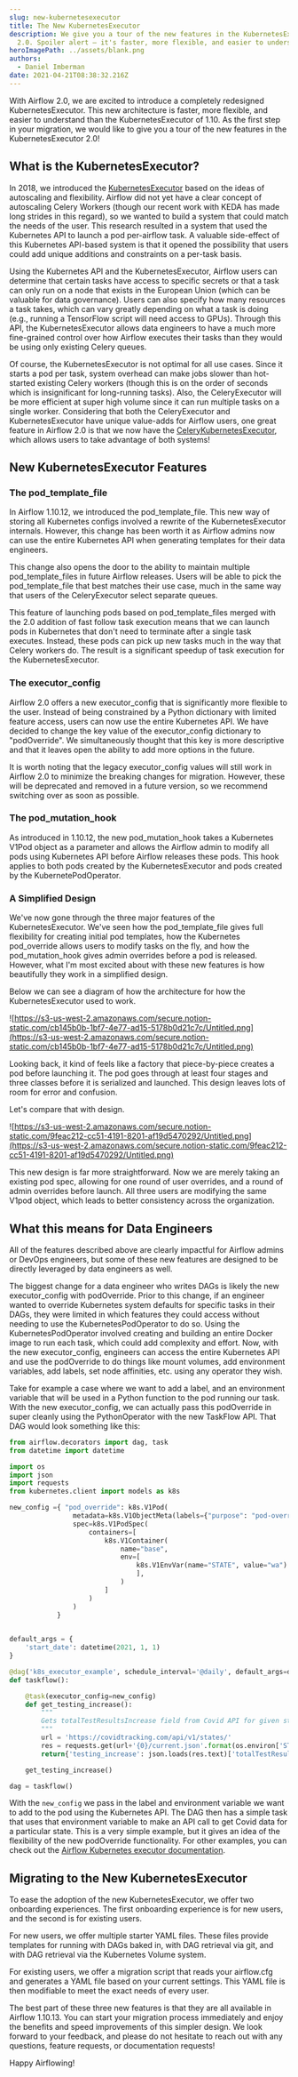 ```yaml
---
slug: new-kubernetesexecutor
title: The New KubernetesExecutor
description: We give you a tour of the new features in the KubernetesExecutor
  2.0. Spoiler alert — it's faster, more flexible, and easier to understand.
heroImagePath: ../assets/blank.png
authors:
  - Daniel Imberman
date: 2021-04-21T08:38:32.216Z
---
```

With Airflow 2.0, we are excited to introduce a completely redesigned KubernetesExecutor. This new architecture is faster, more flexible, and easier to understand than the KubernetesExecutor of 1.10. As the first step in your migration, we would like to give you a tour of the new features in the KubernetesExecutor 2.0!

## What is the KubernetesExecutor?

In 2018, we introduced the [KubernetesExecutor](https://airflow.apache.org/docs/apache-airflow/stable/executor/kubernetes.html) based on the ideas of autoscaling and flexibility. Airflow did not yet have a clear concept of autoscaling Celery Workers (though our recent work with KEDA has made long strides in this regard), so we wanted to build a system that could match the needs of the user. This research resulted in a system that used the Kubernetes API to launch a pod per-airflow task. A valuable side-effect of this Kubernetes API-based system is that it opened the possibility that users could add unique additions and constraints on a per-task basis.

Using the Kubernetes API and the KubernetesExecutor, Airflow users can determine that certain tasks have access to specific secrets or that a task can only run on a node that exists in the European Union (which can be valuable for data governance). Users can also specify how many resources a task takes, which can vary greatly depending on what a task is doing (e.g., running a TensorFlow script will need access to GPUs). Through this API, the KubernetesExecutor allows data engineers to have a much more fine-grained control over how Airflow executes their tasks than they would be using only existing Celery queues.

Of course, the KubernetesExecutor is not optimal for all use cases. Since it starts a pod per task, system overhead can make jobs slower than hot-started existing Celery workers (though this is on the order of seconds which is insignificant for long-running tasks). Also, the CeleryExecutor will be more efficient at super high volume since it can run multiple tasks on a single worker. Considering that both the CeleryExecutor and KubernetesExecutor have unique value-adds for Airflow users, one great feature in Airflow 2.0 is that we now have the [CeleryKubernetesExecutor](https://airflow.apache.org/docs/apache-airflow/stable/executor/celery_kubernetes.html), which allows users to take advantage of both systems!

## New KubernetesExecutor Features

### **The pod_template_file**

In Airflow 1.10.12, we introduced the pod_template_file. This new way of storing all Kubernetes configs involved a rewrite of the KubernetesExecutor internals. However, this change has been worth it as Airflow admins now can use the entire Kubernetes API when generating templates for their data engineers.

This change also opens the door to the ability to maintain multiple pod_template_files in future Airflow releases. Users will be able to pick the pod_template_file that best matches their use case, much in the same way that users of the CeleryExecutor select separate queues.

This feature of launching pods based on pod_template_files merged with the 2.0 addition of fast follow task execution means that we can launch pods in Kubernetes that don't need to terminate after a single task executes. Instead, these pods can pick up new tasks much in the way that Celery workers do. The result is a significant speedup of task execution for the KubernetesExecutor.

### **The executor_config**

Airflow 2.0 offers a new executor_config that is significantly more flexible to the user. Instead of being constrained by a Python dictionary with limited feature access, users can now use the entire Kubernetes API. We have decided to change the key value of the executor_config dictionary to "podOverride". We simultaneously thought that this key is more descriptive and that it leaves open the ability to add more options in the future.

It is worth noting that the legacy executor_config values will still work in Airflow 2.0 to minimize the breaking changes for migration. However, these will be deprecated and removed in a future version, so we recommend switching over as soon as possible.

### **The pod_mutation_hook**

As introduced in 1.10.12, the new pod_mutation_hook takes a Kubernetes V1Pod object as a parameter and allows the Airflow admin to modify all pods using Kubernetes API before Airflow releases these pods. This hook applies to both pods created by the KubernetesExecutor and pods created by the KubernetePodOperator.

### **A Simplified Design**

We've now gone through the three major features of the KubernetesExecutor. We've seen how the pod_template_file gives full flexibility for creating initial pod templates, how the Kubernetes pod_override allows users to modify tasks on the fly, and how the pod_mutation_hook gives admin overrides before a pod is released. However, what I'm most excited about with these new features is how beautifully they work in a simplified design.

Below we can see a diagram of how the architecture for how the KubernetesExecutor used to work.

![https://s3-us-west-2.amazonaws.com/secure.notion-static.com/cb145b0b-1bf7-4e77-ad15-5178b0d21c7c/Untitled.png](https://s3-us-west-2.amazonaws.com/secure.notion-static.com/cb145b0b-1bf7-4e77-ad15-5178b0d21c7c/Untitled.png)

Looking back, it kind of feels like a factory that piece-by-piece creates a pod before launching it. The pod goes through at least four stages and three classes before it is serialized and launched. This design leaves lots of room for error and confusion.

Let's compare that with design.

![https://s3-us-west-2.amazonaws.com/secure.notion-static.com/9feac212-cc51-4191-8201-af19d5470292/Untitled.png](https://s3-us-west-2.amazonaws.com/secure.notion-static.com/9feac212-cc51-4191-8201-af19d5470292/Untitled.png)

This new design is far more straightforward. Now we are merely taking an existing pod spec, allowing for one round of user overrides, and a round of admin overrides before launch. All three users are modifying the same V1pod object, which leads to better consistency across the organization.

## What this means for Data Engineers

All of the features described above are clearly impactful for Airflow admins or DevOps engineers, but some of these new features are designed to be directly leveraged by data engineers as well.

The biggest change for a data engineer who writes DAGs is likely the new executor_config with podOverride. Prior to this change, if an engineer wanted to override Kubernetes system defaults for specific tasks in their DAGs, they were limited in which features they could access without needing to use the KubernetesPodOperator to do so. Using the KubernetesPodOperator involved creating and building an entire Docker image to run each task, which could add complexity and effort. Now, with the new executor_config, engineers can access the entire Kubernetes API and use the podOverride to do things like mount volumes, add environment variables, add labels, set node affinities, etc. using any operator they wish.

Take for example a case where we want to add a label, and an environment variable that will be used in a Python function to the pod running our task. With the new executor_config, we can actually pass this podOverride in super cleanly using the PythonOperator with the new TaskFlow API. That DAG would look something like this:

```python
from airflow.decorators import dag, task
from datetime import datetime

import os
import json
import requests
from kubernetes.client import models as k8s

new_config ={ "pod_override": k8s.V1Pod(
                metadata=k8s.V1ObjectMeta(labels={"purpose": "pod-override-example"}),
                spec=k8s.V1PodSpec(
                    containers=[
                        k8s.V1Container(
                            name="base",
                            env=[
                                k8s.V1EnvVar(name="STATE", value="wa")
                                ],
                            )
                        ]
                    )
                )
            }
            

default_args = {
    'start_date': datetime(2021, 1, 1)
}

@dag('k8s_executor_example', schedule_interval='@daily', default_args=default_args, catchup=False)
def taskflow():

    @task(executor_config=new_config)
    def get_testing_increase():
        """
        Gets totalTestResultsIncrease field from Covid API for given state and returns value
        """
        url = 'https://covidtracking.com/api/v1/states/'
        res = requests.get(url+'{0}/current.json'.format(os.environ['STATE']))
        return{'testing_increase': json.loads(res.text)['totalTestResultsIncrease']}

    get_testing_increase()

dag = taskflow()
```

With the `new_config` we pass in the label and environment variable we want to add to the pod using the Kubernetes API. The DAG then has a simple task that uses that environment variable to make an API call to get Covid data for a particular state. This is a very simple example, but it gives an idea of the flexibility of the new podOverride functionality. For other examples, you can check out the [Airflow Kubernetes executor documentation](https://airflow.apache.org/docs/apache-airflow/stable/executor/kubernetes.html#pod-override).

## Migrating to the New KubernetesExecutor

To ease the adoption of the new KubernetesExecutor, we offer two onboarding experiences. The first onboarding experience is for new users, and the second is for existing users.

For new users, we offer multiple starter YAML files. These files provide templates for running with DAGs baked in, with DAG retrieval via git, and with DAG retrieval via the Kubernetes Volume system.

For existing users, we offer a migration script that reads your airflow.cfg and generates a YAML file based on your current settings. This YAML file is then modifiable to meet the exact needs of every user.

The best part of these three new features is that they are all available in Airflow 1.10.13. You can start your migration process immediately and enjoy the benefits and speed improvements of this simpler design. We look forward to your feedback, and please do not hesitate to reach out with any questions, feature requests, or documentation requests!

Happy Airflowing!